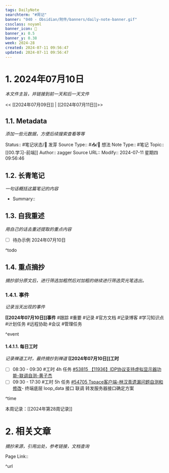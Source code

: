 ```yaml
---
tags: DailyNote
searchterm: "#周记"
banner: "040 - Obsidian/附件/banners/daily-note-banner.gif"
cssclass: noyaml
banner_icon: 💌
banner_x: 0.5
banner_y: 0.38
week: 2024-28
created: 2024-07-11 09:56:47
updated: 2024-07-11 09:56:47
---
```


# 1. 2024年07月10日

_本文件主旨，并链接到前一天和后一天文件_

<< [[2024年07月09日]] | [[2024年07月11日]]>>

## 1.1. Metadata

_添加一些元数据，方便后续搜索查看等等_

Status:: #笔记状态/🌱 发芽
Source Type:: #📥/💭 想法 
Note Type:: #笔记
Topic:: [[00.学习-前端]]
Author:: zagger
Source URL::
Modify:: 2024-07-11 星期四 09:56:46

## 1.2. 长青笔记

_一句话概括这篇笔记的内容_

- Summary::

## 1.3. 自我重述

_用自己的话去重述提取的重点内容_

- [ ] 待办示例 2024年07月10日

^todo

## 1.4. 重点摘抄

_摘抄部分原文后，进行筛选加粗然后对加粗的继续进行筛选荧光笔选出。_

### 1.4.1. 事件

_记录当天出现的事件_

**[[2024年07月10日]]事件** 
#跟踪 #重要 #记录 #官方文档 #记录博客 #学习知识点 #计划任务 #远程协助 #会议 #管理任务

^event

#### 1.4.1.1. 每日工时

_记录禅道工时，最终摘抄到禅道_
**[[2024年07月10日]]工时**
- [ ] 08:30 - 09:30 #工时  4h 任务 [#53815 【11936】IDP协议支持虚拟显示器功能-联调自测-黄子杰](http://172.16.203.12/zentao/task-view-53815.html?onlybody=yes)
- [ ] 09:30 - 17:30 #工时  5h 任务 [#54705 Tspace客户端-林汉青遗漏问题自测和修改](http://172.16.203.12/zentao/task-view-54705.html?onlybody=yes)- 终端底层 loop_data 接口 联调 转发服务器接口确定方案

^time

本周记录：[[2024年第28周记录]]

# 2. 相关文章

_摘抄来源，引用出处，参考链接，文档查询_

Page Link::

^url
